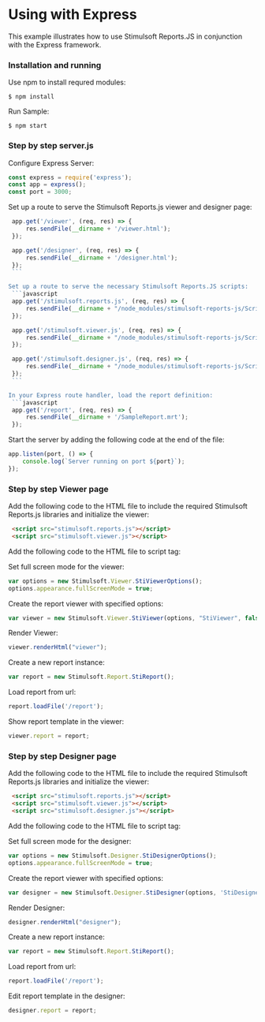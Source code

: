# Using with Express

This example illustrates how to use Stimulsoft Reports.JS in conjunction with the Express framework.

### Installation and running
Use npm to install requred modules:

    $ npm install

Run Sample:

    $ npm start

### Step by step server.js

Configure Express Server:
   ```javascript
   const express = require('express');
   const app = express();
   const port = 3000;
   ```
   
Set up a route to serve the Stimulsoft Reports.js viewer and designer page:
   ```javascript
    app.get('/viewer', (req, res) => {
        res.sendFile(__dirname + '/viewer.html');
    });

    app.get('/designer', (req, res) => {
        res.sendFile(__dirname + '/designer.html');
    });
    ```

Set up a route to serve the necessary Stimulsoft Reports.JS scripts:
    ```javascript
    app.get('/stimulsoft.reports.js', (req, res) => {
        res.sendFile(__dirname + "/node_modules/stimulsoft-reports-js/Scripts/stimulsoft.reports.js");
    });

    app.get('/stimulsoft.viewer.js', (req, res) => {
        res.sendFile(__dirname + "/node_modules/stimulsoft-reports-js/Scripts/stimulsoft.viewer.js");
    });

    app.get('/stimulsoft.designer.js', (req, res) => {
        res.sendFile(__dirname + "/node_modules/stimulsoft-reports-js/Scripts/stimulsoft.designer.js");
    });
    ```

In your Express route handler, load the report definition:
    ```javascript
    app.get('/report', (req, res) => {
        res.sendFile(__dirname + '/SampleReport.mrt');
    });
   ```

Start the server by adding the following code at the end of the file:
   ```javascript
   app.listen(port, () => {
       console.log(`Server running on port ${port}`);
   });
   ```

### Step by step Viewer page
Add the following code to the HTML file to include the required Stimulsoft Reports.js libraries and initialize the viewer:
   ```html
    <script src="stimulsoft.reports.js"></script>
    <script src="stimulsoft.viewer.js"></script>
   ```

Add the following code to the HTML file to script tag:

Set full screen mode for the viewer:
```javascript
var options = new Stimulsoft.Viewer.StiViewerOptions();
options.appearance.fullScreenMode = true;
```

Create the report viewer with specified options:
```javascript
var viewer = new Stimulsoft.Viewer.StiViewer(options, "StiViewer", false);
```

Render Viewer:
```javascript    
viewer.renderHtml("viewer");
```

Create a new report instance:
```javascript
var report = new Stimulsoft.Report.StiReport();
```

Load report from url:
```javascript
report.loadFile('/report');
```

Show report template in the viewer:
```javascript
viewer.report = report;
```

### Step by step Designer page
Add the following code to the HTML file to include the required Stimulsoft Reports.js libraries and initialize the viewer:
   ```html
    <script src="stimulsoft.reports.js"></script>
    <script src="stimulsoft.viewer.js"></script>
    <script src="stimulsoft.designer.js"></script>
   ```

Add the following code to the HTML file to script tag:

Set full screen mode for the designer:
```javascript
var options = new Stimulsoft.Designer.StiDesignerOptions();
options.appearance.fullScreenMode = true;
```

Create the report viewer with specified options:
```javascript
var designer = new Stimulsoft.Designer.StiDesigner(options, 'StiDesigner', false);
```

Render Designer:
```javascript    
designer.renderHtml("designer");
```

Create a new report instance:
```javascript
var report = new Stimulsoft.Report.StiReport();
```

Load report from url:
```javascript
report.loadFile('/report');
```

Edit report template in the designer:
```javascript
designer.report = report;
```
